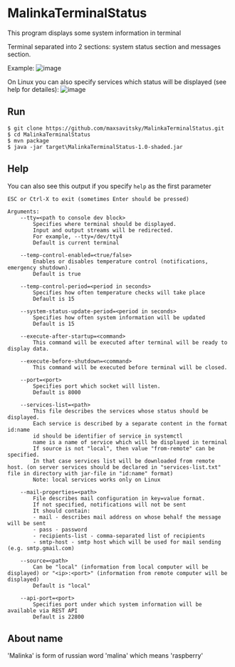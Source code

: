# MalinkaTerminalStatus

This program displays some system information in terminal

Terminal separated into 2 sections: system status section and messages section.

Example:
![image](https://user-images.githubusercontent.com/38137967/155898556-34c6aaa8-1257-4a0a-a0e4-c2129dcb44bd.png)

On Linux you can also specify services which status will be displayed (see help for detailes):
![image](https://user-images.githubusercontent.com/38137967/155898532-822838e5-1dd7-4db5-a211-476bf58f7b86.png)

## Run
```console
$ git clone https://github.com/maxsavitsky/MalinkaTerminalStatus.git
$ cd MalinkaTerminalStatus
$ mvn package
$ java -jar target\MalinkaTerminalStatus-1.0-shaded.jar
```

## Help
You can also see this output if you specify `help` as the first parameter
```
ESC or Ctrl-X to exit (sometimes Enter should be pressed)

Arguments:
    --tty=<path to console dev block>
        Specifies where terminal should be displayed.
        Input and output streams will be redirected.
        For example, --tty=/dev/tty4
        Default is current terminal

    --temp-control-enabled=<true/false>
        Enables or disables temperature control (notifications, emergency shutdown).
        Default is true

    --temp-control-period=<period in seconds>
        Specifies how often temperature checks will take place
        Default is 15

    --system-status-update-period=<period in seconds>
        Specifies how often system information will be updated
        Default is 15

    --execute-after-startup=<command>
        This command will be executed after terminal will be ready to display data.

    --execute-before-shutdown=<command>
        This command will be executed before terminal will be closed.

    --port=<port>
        Specifies port which socket will listen.
        Default is 8000

    --services-list=<path>
        This file describes the services whose status should be displayed.
        Each service is described by a separate content in the format id:name
        id should be identifier of service in systemctl
        name is a name of service which will be displayed in terminal
        If source is not "local", then value "from-remote" can be specified.
        In that case services list will be downloaded from remote host. (on server services should be declared in "services-list.txt" file in directory with jar-file in "id:name" format)
        Note: local services works only on Linux

    --mail-properties=<path>
        File describes mail configuration in key=value format.
        If not specified, notifications will not be sent
        It should contain:
        - mail - describes mail address on whose behalf the message will be sent
        - pass - password
        - recipients-list - comma-separated list of recipients
        - smtp-host - smtp host which will be used for mail sending (e.g. smtp.gmail.com)

    --source=<path>
        Can be "local" (information from local computer will be displayed) or "<ip>:<port>" (information from remote computer will be displayed)
        Default is "local"

    --api-port=<port>
        Specifies port under which system information will be available via REST API
        Default is 22800
```

## About name
'Malinka' is form of russian word 'malina' which means 'raspberry'
